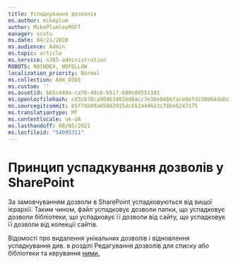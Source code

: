 ```yaml
---
title: Успадкування дозволів
ms.author: mikeplum
author: MikePlumleyMSFT
manager: scotv
ms.date: 04/21/2020
ms.audience: Admin
ms.topic: article
ms.service: o365-administration
ROBOTS: NOINDEX, NOFOLLOW
localization_priority: Normal
ms.collection: Adm_O365
ms.custom: ''
ms.assetid: bb5c440a-ca70-4dc6-b517-688e80551101
ms.openlocfilehash: cd3cb78ca96953403bd0acc7e36e8466face0efd230d64dabcf055185c8ab12a
ms.sourcegitcommit: b5f7da89a650d2915dc652449623c78be6247175
ms.translationtype: MT
ms.contentlocale: uk-UA
ms.lasthandoff: 08/05/2021
ms.locfileid: "54095311"
---
```

# <a name="how-permissions-inheritance-works-in-sharepoint"></a>Принцип успадкування дозволів у SharePoint

За замовчуванням дозволи в SharePoint успадковуються від вищої ієрархії. Таким чином, файл успадковує дозволи папки, що успадковує дозволи бібліотеки, що успадковує її дозволи від сайту, що успадковує її дозволи від колекції сайтів.
  
Відомості про видалення унікальних дозволів і відновлення успадкування див. в розділі Редагування дозволів для списку або бібліотеки та керування [ними.](https://go.microsoft.com/fwlink/?linkid=869946)
  

